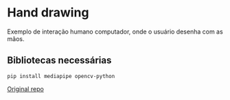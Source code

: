 # Hand drawing

Exemplo de interação humano computador, onde o usuário desenha com as mãos.

## Bibliotecas necessárias
```
pip install mediapipe opencv-python
```

[Original repo](https://github.com/Aayush9027/AI-Virtual-Paint)
